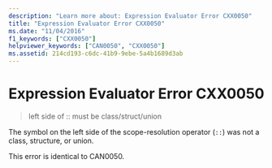 ```yaml
---
description: "Learn more about: Expression Evaluator Error CXX0050"
title: "Expression Evaluator Error CXX0050"
ms.date: "11/04/2016"
f1_keywords: ["CXX0050"]
helpviewer_keywords: ["CAN0050", "CXX0050"]
ms.assetid: 214cd193-c6dc-41b9-9ebe-5a4b1689d3ab
---
```

# Expression Evaluator Error CXX0050

> left side of :: must be class/struct/union

The symbol on the left side of the scope-resolution operator (`::`) was not a class, structure, or union.

This error is identical to CAN0050.
